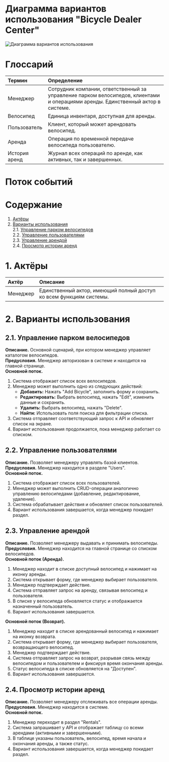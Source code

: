# Диаграмма вариантов использования "Bicycle Dealer Center"

![Диаграмма вариантов использования](https://www.plantuml.com/plantuml/svg/SoWkIImgAStDuG8oX222iGS0)

# Глоссарий

| Термин | Определение |
|:--|:--|
| Менеджер | Сотрудник компании, ответственный за управление парком велосипедов, клиентами и операциями аренды. Единственный актор в системе. |
| Велосипед | Единица инвентаря, доступная для аренды. |
| Пользователь | Клиент, который может арендовать велосипед. |
| Аренда | Операция по временной передаче велосипеда пользователю. |
| История аренд | Журнал всех операций по аренде, как активных, так и завершенных. |

# Поток событий

# Содержание
1. [Актёры](#actors)
2. [Варианты использования](#use_case)  
   2.1. [Управление парком велосипедов](#manage_bikes)  
   2.2. [Управление пользователями](#manage_users)  
   2.3. [Управление арендой](#manage_rentals)  
   2.4. [Просмотр истории аренд](#view_history)

<a name="actors"/>

# 1. Актёры

| Актёр | Описание |
|:--|:--|
| Менеджер | Единственный актор, имеющий полный доступ ко всем функциям системы. |

<a name="use_case"/>

# 2. Варианты использования

<a name="manage_bikes"/>

## 2.1. Управление парком велосипедов

**Описание.** Основной сценарий, при котором менеджер управляет каталогом велосипедов.  
**Предусловия.** Менеджер авторизован в системе и находится на главной странице.  
**Основной поток.**
1. Система отображает список всех велосипедов.
2. Менеджер может выполнить одно из следующих действий:
    *   **Добавить:** Нажать "Add Bicycle", заполнить форму и сохранить.
    *   **Редактировать:** Выбрать велосипед, нажать "Edit", изменить данные и сохранить.
    *   **Удалить:** Выбрать велосипед, нажать "Delete".
    *   **Найти:** Использовать поля поиска для фильтрации списка.
3. Система отправляет соответствующий запрос к API и обновляет список на экране.
4. Вариант использования продолжается, пока менеджер работает со списком.

<a name="manage_users"/>

## 2.2. Управление пользователями

**Описание.** Позволяет менеджеру управлять базой клиентов.  
**Предусловия.** Менеджер находится в разделе "Users".  
**Основной поток.**
1. Система отображает список всех пользователей.
2. Менеджер может выполнить CRUD-операции аналогично управлению велосипедами (добавление, редактирование, удаление).
3. Система обрабатывает действия и обновляет список пользователей.
4. Вариант использования завершается, когда менеджер покидает раздел.

<a name="manage_rentals"/>

## 2.3. Управление арендой

**Описание.** Позволяет менеджеру выдавать и принимать велосипеды.  
**Предусловия.** Менеджер находится на главной странице со списком велосипедов.  
**Основной поток (Аренда).**
1. Менеджер находит в списке доступный велосипед и нажимает на иконку аренды.
2. Система открывает форму, где менеджер выбирает пользователя.
3. Менеджер подтверждает действие.
4. Система отправляет запрос на аренду, связывая велосипед и пользователя.
5. В списке у велосипеда обновляется статус и отображается назначенный пользователь.
6. Вариант использования завершается.

**Основной поток (Возврат).**
1. Менеджер находит в списке арендованный велосипед и нажимает на иконку возврата.
2. Система открывает форму, где менеджер выбирает пользователя, возвращающего велосипед.
3. Менеджер подтверждает действие.
4. Система отправляет запрос на возврат, разрывая связь между велосипедом и пользователем и фиксируя время окончания аренды.
5. Статус велосипеда в списке обновляется на "Доступен".
6. Вариант использования завершается.

<a name="view_history"/>

## 2.4. Просмотр истории аренд

**Описание.** Позволяет менеджеру отслеживать все операции аренды.  
**Предусловия.** Менеджер находится в системе.  
**Основной поток.**
1. Менеджер переходит в раздел "Rentals".
2. Система запрашивает у API и отображает таблицу со всеми арендами (активными и завершенными).
3. В таблице указаны пользователь, велосипед, время начала и окончания аренды, а также статус.
4. Вариант использования завершается, когда менеджер покидает раздел.